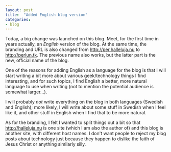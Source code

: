 ```yaml
---
layout: post
title:  "Added English blog version"
categories:
- blog
---
```


Today, a big change was launched on this blog. Meet, for the first time in years actually, an _English_ version of the blog. At the same time, the branding and URL is also changed from http://per.halleluja.nu to http://perlun.tk. The previous name also works, but the latter part is the new, official name of the blog.

One of the reasons for adding English as a language for the blog is that I will start writing a bit more about various geek/technology things I find interesting, and for such topics, I find English a better, more natural language to use when writing (not to mention the potential audience is somewhat larger...).

I will probably _not_ write everything on the blog in both languages (Swedish and English); more likely, I will write about some stuff in Swedish when I feel like it, and other stuff in English when I find that to be more natural.

As for the branding, I felt I wanted to split things out a bit so that http://halleluja.nu is one site (which I am also the author of) and this blog is another site, with different host names. I don't want people to reject my blog posts about technology just because they happen to dislike the faith of Jesus Christ or anything similarly silly.
